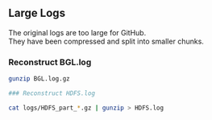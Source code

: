 ## Large Logs

The original logs are too large for GitHub.  
They have been compressed and split into smaller chunks.

### Reconstruct BGL.log
```bash
gunzip BGL.log.gz

### Reconstruct HDFS.log

cat logs/HDFS_part_*.gz | gunzip > HDFS.log
